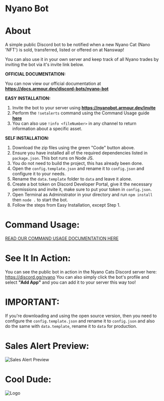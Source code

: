 # Nyano Bot

# About
A simple public Discord bot to be notified when a new Nyano Cat (Nano 'NFT') is sold, transferred, listed or offered on at Nanswap!

You can also use it in your own server and keep track of all Nyano trades by inviting the bot via it's invite link below.

**OFFICIAL DOCUMENTATION:**

You can now view our official documentation at **https://docs.armour.dev/discord-bots/nyano-bot**

**EASY INSTALLATION:**
1. Invite the bot to your server using **https://nyanobot.armour.dev/invite**
2. Perform the `!setalerts` command using the Command Usage guide **[here](https://github.com/BrazyDevelopment/nyanobot?tab=readme-ov-file#command-usage)**
4. You can also use `!info <fileNumber>` in any channel to return information about a specific asset.


**SELF INSTALLATION:**
1. Download the zip files using the green "Code" button above.
2. Ensure you have installed all of the required dependencies listed in `package.json`. This bot runs on Node JS.
3. You do not need to build the project, this has already been done.
4. Open the `config.template.json` and rename it to `config.json` and configure it to your needs.
5. Rename the `data.template` folder to `data` and leave it alone.
6. Create a bot token on Discord Developer Portal, give it the necessary permissions and invite it, make sure to put your token in `config.json`.
7. Open Terminal as Administrator in your directory and run `npm install` then `node .` to start the bot.
8. Follow the steps from Easy Installation, except Step 1.


# Command Usage:
[READ OUR COMMAND USAGE DOCUMENTATION HERE](https://docs.armour.dev/discord-bots/nyano-bot/command-usage)


# See It In Action:
You can see the public bot in action in the Nyano Cats Discord server here: https://discord.gg/nyano
You can also simply click the bot's profile and select **"Add App"** and you can add it to your server this way too!


# IMPORTANT:
If you're downloading and using the open source version, then you need to configure the `config.template.json` and rename it to `config.json` and also do the same with `data.template`, rename it to `data` for production.


# Sales Alert Preview:
![Sales Alert Preview](https://i.imgur.com/TJVy58q.png)


# Cool Dude:
![Logo](https://media.discordapp.net/attachments/904261276899880970/1191611383624777750/91594f45-a8bf-4a25-b4fc-ce6e8e3f4034-min-removebg-preview.png?ex=65a61194&is=65939c94&hm=9ec3b2e0b6da147c1bcbc7e74e5c07ebbd82a845bafd4f1c8ea0bde6b4541138&=&format=webp&quality=lossless)

